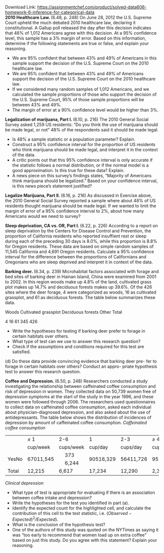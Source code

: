 Download Link: https://assignmentchef.com/product/solved-data606-homework-6-inference-for-categorical-data
<br>
<strong>2010 Healthcare Law. </strong>(6.48, p. 248) On June 28, 2012 the U.S. Supreme Court upheld the much debated 2010 healthcare law, declaring it constitutional. A Gallup poll released the day after this decision indicates that 46% of 1,012 Americans agree with this decision. At a 95% confidence level, this sample has a 3% margin of error. Based on this information, determine if the following statements are true or false, and explain your reasoning.

<ul>

 <li>We are 95% confident that between 43% and 49% of Americans in this sample support the decision of the U.S. Supreme Court on the 2010 healthcare law.</li>

 <li>We are 95% confident that between 43% and 49% of Americans support the decision of the U.S. Supreme Court on the 2010 healthcare law.</li>

 <li>If we considered many random samples of 1,012 Americans, and we calculated the sample proportions of those who support the decision of the U.S. Supreme Court, 95% of those sample proportions will be between 43% and 49%.</li>

 <li>The margin of error at a 90% confidence level would be higher than 3%.</li>

</ul>

<strong>Legalization of marijuana, Part I. </strong>(6.10, p. 216) The 2010 General Social Survey asked 1,259 US residents: “Do you think the use of marijuana should be made legal, or not” 48% of the respondents said it should be made legal.

<ul>

 <li>Is 48% a sample statistic or a population parameter? Explain.</li>

 <li>Construct a 95% confidence interval for the proportion of US residents who think marijuana should be made legal, and interpret it in the context of the data.</li>

 <li>A critic points out that this 95% confidence interval is only accurate if the statistic follows a normal distribution, or if the normal model is a good approximation. Is this true for these data? Explain.</li>

 <li>A news piece on this survey’s findings states, “Majority of Americans think marijuana should be legalized.” Based on your confidence interval, is this news piece’s statement justified?</li>

</ul>

<strong>Legalize Marijuana, Part II. </strong>(6.16, p. 216) As discussed in Exercise above, the 2010 General Social Survey reported a sample where about 48% of US residents thought marijuana should be made legal. If we wanted to limit the margin of error of a 95% confidence interval to 2%, about how many Americans would we need to survey?




<strong>Sleep deprivation, CA vs. OR, Part I. </strong>(6.22, p. 226) According to a report on sleep deprivation by the Centers for Disease Control and Prevention, the proportion of California residents who reported insuffient rest or sleep during each of the preceding 30 days is 8.0%, while this proportion is 8.8% for Oregon residents. These data are based on simple random samples of 11,545 California and 4,691 Oregon residents. Calculate a 95% confidence interval for the difference between the proportions of Californians and Oregonians who are sleep deprived and interpret it in context of the data.

<strong>Barking deer. </strong>(6.34, p. 239) Microhabitat factors associated with forage and bed sites of barking deer in Hainan Island, China were examined from 2001 to 2002. In this region woods make up 4.8% of the land, cultivated grass plot makes up 14.7% and deciduous forests makes up 39.6%. Of the 426 sites where the deer forage, 4 were categorized as woods, 16 as cultivated grassplot, and 61 as deciduous forests. The table below summarizes these data.

Woods       Cultivated grassplot       Deciduous forests      Other      Total

4                           16                                   61                     345         426

<ul>

 <li>Write the hypotheses for testing if barking deer prefer to forage in certain habitats over others.</li>

 <li>What type of test can we use to answer this research question?</li>

 <li>Check if the assumptions and conditions required for this test are satisfied.</li>

</ul>

(d) Do these data provide convincing evidence that barking deer pre- fer to forage in certain habitats over others? Conduct an appro- priate hypothesis test to answer this research question.

<strong>Coffee and Depression. </strong>(6.50, p. 248) Researchers conducted a study investigating the relationship between caffeinated coffee consumption and risk of depression in women. They collected data on 50,739 women free of depression symptoms at the start of the study in the year 1996, and these women were followed through 2006. The researchers used questionnaires to collect data on caffeinated coffee consumption, asked each individual about physician-diagnosed depression, and also asked about the use of antidepressants. The table below shows the distribution of incidences of depression by amount of caffeinated coffee consumption. <em>Caffeinated coffee consumption</em>

<table width="424">

 <tbody>

  <tr>

   <td width="52"> </td>

   <td width="67"><em>≤ </em>1</td>

   <td colspan="3" width="72">2-6</td>

   <td width="60">1</td>

   <td width="65">2-3</td>

   <td width="65"><em>≥ </em>4</td>

   <td width="42"> </td>

  </tr>

  <tr>

   <td width="52"> </td>

   <td width="67">cup/week</td>

   <td colspan="3" width="72">cups/week</td>

   <td width="60">cup/day</td>

   <td width="65">cups/day</td>

   <td width="65">cups/day</td>

   <td width="42">Total</td>

  </tr>

  <tr>

   <td rowspan="2" width="52">YesNo</td>

   <td rowspan="2" width="67">67011,545</td>

   <td rowspan="2" width="29"> </td>

   <td width="27">373</td>

   <td rowspan="2" width="16"> </td>

   <td rowspan="2" width="60">90516,329</td>

   <td rowspan="2" width="65">56411,726</td>

   <td rowspan="2" width="65">952,288</td>

   <td rowspan="2" width="42">2,60748,132</td>

  </tr>

  <tr>

   <td width="27">6,244</td>

  </tr>

  <tr>

   <td width="52">Total</td>

   <td width="67">12,215</td>

   <td colspan="3" width="72">6,617</td>

   <td width="60">17,234</td>

   <td width="65">12,290</td>

   <td width="65">2,383</td>

   <td width="42">50,739</td>

  </tr>

 </tbody>

</table>

<em>Clinical depression</em>

<ul>

 <li>What type of test is appropriate for evaluating if there is an association between coffee intake and depression?</li>

 <li>Write the hypotheses for the test you identified in part (a).</li>

 <li>Identify the expected count for the highlighted cell, and calculate the contribution of this cell to the test statistic, i.e. (<em>Observed − Expected</em>)<sup>2</sup><em>/Expected</em>).</li>

 <li>What is the conclusion of the hypothesis test?</li>

 <li>One of the authors of this study was quoted on the NYTimes as saying it was “too early to recommend that women load up on extra coffee” based on just this study. Do you agree with this statement? Explain your reasoning.</li>

</ul>